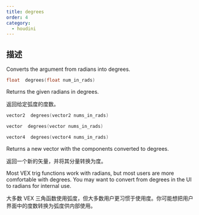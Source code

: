 ```yaml
---
title: degrees
order: 4
category:
  - houdini
---
```

    
## 描述

Converts the argument from radians into degrees.

```c
float  degrees(float num_in_rads)
```

Returns the given radians in degrees.

返回给定弧度的度数。

```c
vector2  degrees(vector2 nums_in_rads)
```

```c
vector  degrees(vector nums_in_rads)
```

```c
vector4  degrees(vector4 nums_in_rads)
```

Returns a new vector with the components converted to degrees.

返回一个新的矢量，并将其分量转换为度。

Most VEX trig functions work with radians, but most users are more comfortable
with degrees. You may want to convert from degrees in the UI to radians for
internal use.

大多数 VEX 三角函数使用弧度，但大多数用户更习惯于使用度。你可能想把用户界面中的度数转换为弧度供内部使用。
